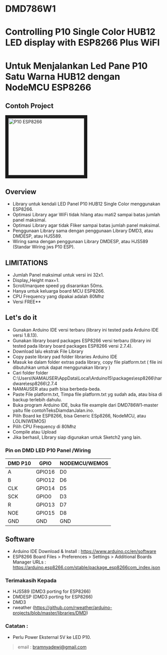 # DMD786W1

Controlling P10 Single Color HUB12 LED display with ESP8266 Plus WiFI 
=====================================================================

# Untuk Menjalankan Led Pane P10 Satu Warna HUB12 dengan NodeMCU ESP8266

## Contoh Project

<a href="https://www.youtube.com/watch?v=EoQWZDG82gc" target="_blank"><img src="https://i9.ytimg.com/vi/EoQWZDG82gc/mq2.jpg?sqp=CNj9oYIG&rs=AOn4CLDbsmEb5KHM2E6aguZfKzOWszJAmA"
alt="P10 ESP8266" width="240" height="180" border="10" /></a>

Overview
--------
* Library untuk kendali LED Panel P10 HUB12 Single Color menggunakan ESP8266.
* Optimasi Library agar WiFi tidak hilang atau mati2 sampai batas jumlah panel maksimal.
* Optimasi Library agar tidak Fliker sampai batas jumlah panel maksimal.
* Penggunaan Library sama dengan penggunaan Library DMD3, atau DMDESP, atau HJS589.
* Wiring sama dengan penggunaan Library DMDESP, atau HJS589 (Standar Wiring jws P10 ESP).



LIMITATIONS 
------------
* Jumlah Panel maksimal untuk versi ini 32x1.
* Display_Height max=1. 
* Scroll/marquee speed  yg disarankan 50ms.
* Hanya untuk keluarga board MCU ESP8266.
* CPU Frequency yang dipakai adalah 80Mhz
* Versi FREE**



Let's do it
------------
* Gunakan Arduino IDE versi terbaru (library ini tested pada Arduino IDE versi 1.8.13).
* Gunakan library board packages ESP8266 versi terbaru  (library ini tested pada library board packages ESP8266 versi 2.7.4).
* Download lalu ekstrak File Library 
* Copy paste library pad folder libraries Arduino IDE
* Masuk ke dalam folder extras pada library, copy file  platform.txt ( file ini dibutuhkan untuk dapat menggunakan library )
* Cari folder folder C:\Users\NAMAUSER\AppData\Local\Arduino15\packages\esp8266\hardware\esp8266\2.7.4  
* NAMAUSER atau path bisa berbeda-beda.
* Paste File platform.txt,  Timpa file platform.txt yg sudah ada, atau bisa di backup terlebih dahulu.
* Buka program Arduino IDE, buka file example dari DMD786W1-master  yaitu file contohTeksDiamdanJalan.ino.
* Pilih Board ke ESP8266, bisa Generic ESp8266, NodeMCU, atau LOLIN(WEMOS)
* Pilih CPU Frequency di 80Mhz
* Compile atau Upload 
* Jika berhasil, LIbrary siap digunakan untuk Sketch2 yang lain.


### Pin on DMD LED P10 Panel /Wiring

| DMD P10 | GPIO | NODEMCU/WEMOS | 
| ------- | ---- | ------- |
| A       | GPIO16 | D0    |                                                 
| B       | GPIO12 | D6    |                                                  
| CLK     | GPIO14 | D5    |                           
| SCK     | GPIO0  | D3    |                           
| R       | GPIO13 | D7    |
| NOE     | GPIO15 | D8    |
| GND     | GND    | GND   |


## Software
- Arduino IDE
  Download & Install : https://www.arduino.cc/en/software
- ESP8266 Board
  Files > Preferences > Settings > Additional Boards Manager URLs : https://arduino.esp8266.com/stable/package_esp8266com_index.json

### Terimakasih Kepada
- HJS589 (DMD3 porting for ESP8266)
- DMDESP (DMD3 porting for ESP8266)
- DMD3
- rweather (https://github.com/rweather/arduino-projects/blob/master/libraries/DMD)

### Catatan : 
- Perlu Power Eksternal 5V ke LED P10.

> email : bramnyadewi@gmail.com




